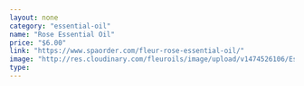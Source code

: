 ```yaml
---
layout: none
category: "essential-oil"
name: "Rose Essential Oil"
price: "$6.00"
link: "https://www.spaorder.com/fleur-rose-essential-oil/"
image: "http://res.cloudinary.com/fleuroils/image/upload/v1474526106/Essential%20Oil/rose.jpg"
type: 
---
```

